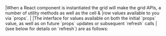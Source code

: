 <framework-specific-section frameworks="react">
|When a React component is instantiated the grid will make the grid APIs, a number of utility methods as well as the cell &
|row values available to you via `props`.  
|
|The interface for values available on both the initial `props` value, as well as on future `props` updates or subsequent `refresh` calls
|(see below for details on `refresh`) are as follows:
</framework-specific-section>